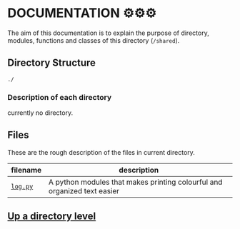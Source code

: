 # DOCUMENTATION ⚙⚙⚙
The aim of this documentation is to explain the purpose of directory, modules, functions and classes of this directory (`/shared`). 

## Directory Structure

```
./
```

### Description of each directory
currently no directory.
 
## Files
These are the rough description of the files in current directory.

| filename | description |
| ----- | ----- |
| [`log.py`](./log.py.md) | A python modules that makes printing colourful and organized text easier |

## [Up a directory level](../../DOC.md)
